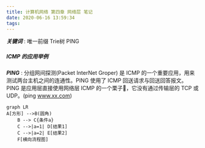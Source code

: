```yaml
---
title: 计算机网络 第四章 网络层 笔记
date: 2020-06-16 13:59:34
tags:
---
```


***关键词*** : 唯一前缀   Trie树   PING


##### ICMP 的应用举例
***PING*** : 分组网间探测(Packet InterNet Groper) 是 ICMP 的一个重要应用，用来测试两台主机之间的连通性。PING 使用了 ICMP 回送请求与回送回答报文。PING 是应用层直接使用网络层 ICMP 的一个栗子🌰，它没有通过传输层的 TCP 或 UDP。(ping www.xx.com)

```mermaid
graph LR
A[方形] -->B(圆角)
    B --> C{条件a}
    C -->|a=1| D[结果1]
    C -->|a=2| E[结果2]
    F[横向流程图]
```